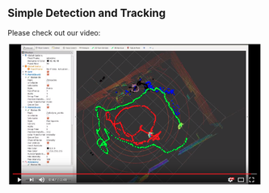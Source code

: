 ## Simple Detection and Tracking

Please check out our video:

<a href="https://youtu.be/ghT-elsjqho">

<img src="https://github.com/endlesswho/C_SLAM_ROS/blob/master/simple_detection/surface.png" alt="https://www.youtube.com/watch?v=ghT-elsjqho" width="600">
